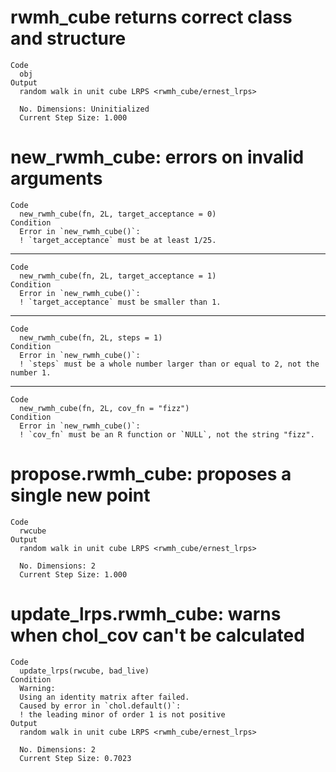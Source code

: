 # rwmh_cube returns correct class and structure

    Code
      obj
    Output
      random walk in unit cube LRPS <rwmh_cube/ernest_lrps>
      
      No. Dimensions: Uninitialized
      Current Step Size: 1.000

# new_rwmh_cube: errors on invalid arguments

    Code
      new_rwmh_cube(fn, 2L, target_acceptance = 0)
    Condition
      Error in `new_rwmh_cube()`:
      ! `target_acceptance` must be at least 1/25.

---

    Code
      new_rwmh_cube(fn, 2L, target_acceptance = 1)
    Condition
      Error in `new_rwmh_cube()`:
      ! `target_acceptance` must be smaller than 1.

---

    Code
      new_rwmh_cube(fn, 2L, steps = 1)
    Condition
      Error in `new_rwmh_cube()`:
      ! `steps` must be a whole number larger than or equal to 2, not the number 1.

---

    Code
      new_rwmh_cube(fn, 2L, cov_fn = "fizz")
    Condition
      Error in `new_rwmh_cube()`:
      ! `cov_fn` must be an R function or `NULL`, not the string "fizz".

# propose.rwmh_cube: proposes a single new point

    Code
      rwcube
    Output
      random walk in unit cube LRPS <rwmh_cube/ernest_lrps>
      
      No. Dimensions: 2
      Current Step Size: 1.000

# update_lrps.rwmh_cube: warns when chol_cov can't be calculated

    Code
      update_lrps(rwcube, bad_live)
    Condition
      Warning:
      Using an identity matrix after failed.
      Caused by error in `chol.default()`:
      ! the leading minor of order 1 is not positive
    Output
      random walk in unit cube LRPS <rwmh_cube/ernest_lrps>
      
      No. Dimensions: 2
      Current Step Size: 0.7023


